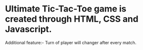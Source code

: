 # Ultimate Tic-Tac-Toe game is created through HTML, CSS and Javascript.
Additional feature:- Turn of player will changer after every match.
